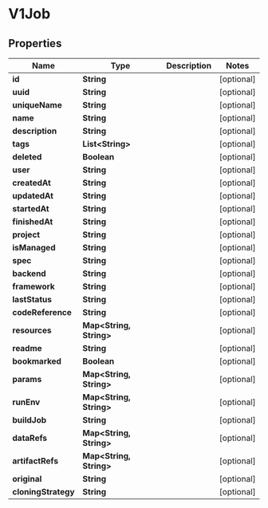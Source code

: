 
# V1Job

## Properties
Name | Type | Description | Notes
------------ | ------------- | ------------- | -------------
**id** | **String** |  |  [optional]
**uuid** | **String** |  |  [optional]
**uniqueName** | **String** |  |  [optional]
**name** | **String** |  |  [optional]
**description** | **String** |  |  [optional]
**tags** | **List&lt;String&gt;** |  |  [optional]
**deleted** | **Boolean** |  |  [optional]
**user** | **String** |  |  [optional]
**createdAt** | **String** |  |  [optional]
**updatedAt** | **String** |  |  [optional]
**startedAt** | **String** |  |  [optional]
**finishedAt** | **String** |  |  [optional]
**project** | **String** |  |  [optional]
**isManaged** | **String** |  |  [optional]
**spec** | **String** |  |  [optional]
**backend** | **String** |  |  [optional]
**framework** | **String** |  |  [optional]
**lastStatus** | **String** |  |  [optional]
**codeReference** | **String** |  |  [optional]
**resources** | **Map&lt;String, String&gt;** |  |  [optional]
**readme** | **String** |  |  [optional]
**bookmarked** | **Boolean** |  |  [optional]
**params** | **Map&lt;String, String&gt;** |  |  [optional]
**runEnv** | **Map&lt;String, String&gt;** |  |  [optional]
**buildJob** | **String** |  |  [optional]
**dataRefs** | **Map&lt;String, String&gt;** |  |  [optional]
**artifactRefs** | **Map&lt;String, String&gt;** |  |  [optional]
**original** | **String** |  |  [optional]
**cloningStrategy** | **String** |  |  [optional]




